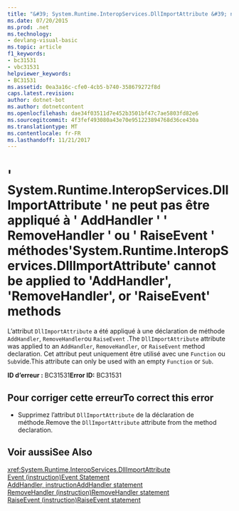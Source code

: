 ```yaml
---
title: "&#39; System.Runtime.InteropServices.DllImportAttribute &#39; ne peut pas être appliqué à &#39; AddHandler &#39; &#39; RemoveHandler &#39; ou &#39; RaiseEvent &#39; méthodes"
ms.date: 07/20/2015
ms.prod: .net
ms.technology:
- devlang-visual-basic
ms.topic: article
f1_keywords:
- bc31531
- vbc31531
helpviewer_keywords:
- BC31531
ms.assetid: 0ea3a16c-cfe0-4cb5-b740-358679272f8d
caps.latest.revision: 
author: dotnet-bot
ms.author: dotnetcontent
ms.openlocfilehash: dae34f03511d7e452b3501bf47c7ae5803fd82e6
ms.sourcegitcommit: 4f3fef493080a43e70e951223894768d36ce430a
ms.translationtype: MT
ms.contentlocale: fr-FR
ms.lasthandoff: 11/21/2017
---
```

# <a name="39systemruntimeinteropservicesdllimportattribute39-cannot-be-applied-to-39addhandler39-39removehandler39-or-39raiseevent39-methods"></a><span data-ttu-id="3f4e3-102">&#39; System.Runtime.InteropServices.DllImportAttribute &#39; ne peut pas être appliqué à &#39; AddHandler &#39; &#39; RemoveHandler &#39; ou &#39; RaiseEvent &#39; méthodes</span><span class="sxs-lookup"><span data-stu-id="3f4e3-102">&#39;System.Runtime.InteropServices.DllImportAttribute&#39; cannot be applied to &#39;AddHandler&#39;, &#39;RemoveHandler&#39;, or &#39;RaiseEvent&#39; methods</span></span>
<span data-ttu-id="3f4e3-103">L’attribut `DllImportAttribute` a été appliqué à une déclaration de méthode `AddHandler`, `RemoveHandler`ou `RaiseEvent` .</span><span class="sxs-lookup"><span data-stu-id="3f4e3-103">The `DllImportAttribute` attribute was applied to an `AddHandler`, `RemoveHandler`, or `RaiseEvent` method declaration.</span></span> <span data-ttu-id="3f4e3-104">Cet attribut peut uniquement être utilisé avec une `Function` ou `Sub`vide.</span><span class="sxs-lookup"><span data-stu-id="3f4e3-104">This attribute can only be used with an empty `Function` or `Sub`.</span></span>  
  
 <span data-ttu-id="3f4e3-105">**ID d’erreur :** BC31531</span><span class="sxs-lookup"><span data-stu-id="3f4e3-105">**Error ID:** BC31531</span></span>  
  
## <a name="to-correct-this-error"></a><span data-ttu-id="3f4e3-106">Pour corriger cette erreur</span><span class="sxs-lookup"><span data-stu-id="3f4e3-106">To correct this error</span></span>  
  
-   <span data-ttu-id="3f4e3-107">Supprimez l’attribut `DllImportAttribute` de la déclaration de méthode.</span><span class="sxs-lookup"><span data-stu-id="3f4e3-107">Remove the `DllImportAttribute` attribute from the method declaration.</span></span>  
  
## <a name="see-also"></a><span data-ttu-id="3f4e3-108">Voir aussi</span><span class="sxs-lookup"><span data-stu-id="3f4e3-108">See Also</span></span>  
 <xref:System.Runtime.InteropServices.DllImportAttribute>  
 [<span data-ttu-id="3f4e3-109">Event (instruction)</span><span class="sxs-lookup"><span data-stu-id="3f4e3-109">Event Statement</span></span>](../../visual-basic/language-reference/statements/event-statement.md)  
 [<span data-ttu-id="3f4e3-110">AddHandler, instruction</span><span class="sxs-lookup"><span data-stu-id="3f4e3-110">AddHandler statement</span></span>](~/docs/visual-basic/language-reference/statements/addhandler-statement.md)  
 [<span data-ttu-id="3f4e3-111">RemoveHandler (instruction)</span><span class="sxs-lookup"><span data-stu-id="3f4e3-111">RemoveHandler statement</span></span>](~/docs/visual-basic/language-reference/statements/removehandler-statement.md)  
 [<span data-ttu-id="3f4e3-112">RaiseEvent (instruction)</span><span class="sxs-lookup"><span data-stu-id="3f4e3-112">RaiseEvent statement</span></span>](~/docs/visual-basic/language-reference/statements/raiseevent-statement.md)

